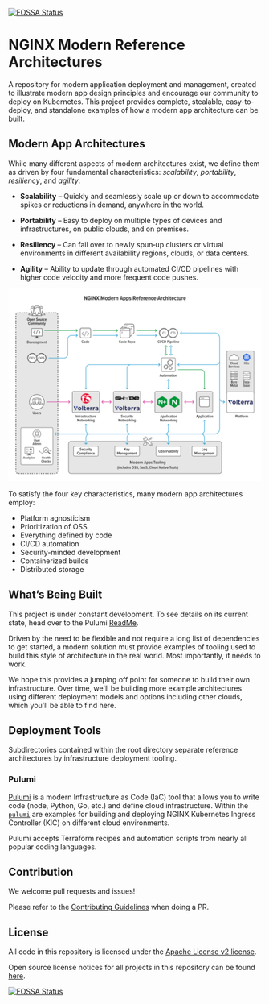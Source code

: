 [![FOSSA Status](https://app.fossa.com/api/projects/custom%2B5618%2Fgit%40github.com%3Anginxinc%2Fkic-reference-architectures.git.svg?type=shield)](https://app.fossa.com/projects/custom%2B5618%2Fgit%40github.com%3Anginxinc%2Fkic-reference-architectures.git?ref=badge_shield)

# NGINX Modern Reference Architectures

A repository for modern application deployment and management, created 
to illustrate modern app design principles and encourage our community 
to deploy on Kubernetes. This project provides complete, stealable, 
easy-to-deploy, and standalone examples of how a modern app architecture 
can be built.



## Modern App Architectures

While many different aspects of modern architectures exist, we define 
them as driven by four fundamental characteristics: *scalability*, 
*portability*, *resiliency*, and *agility*. 

* **Scalability** – Quickly and seamlessly scale up or down to accommodate 
spikes or reductions in demand, anywhere in the world.

* **Portability** – Easy to deploy on multiple types of devices and 
infrastructures, on public clouds, and on premises.

*	**Resiliency** – Can fail over to newly spun‑up clusters or virtual 
environments in different availability regions, clouds, or data centers.

*	**Agility** – Ability to update through automated CI/CD pipelines 
with higher code velocity and more frequent code pushes.


![Modern Apps Architecture Example Diagram](DIAG-NGINX-ModernAppsRefArch-04-web-1024x776.svg)


To satisfy the four key characteristics, many modern app architectures employ:

*	Platform agnosticism
*	Prioritization of OSS
*	Everything defined by code
*	CI/CD automation
*	Security-minded development
*	Containerized builds
*	Distributed storage



## What’s Being Built
This project is under constant development. To see details on its 
current state, head over to the Pulumi 
[ReadMe](https://github.com/nginxinc/kic-reference-architectures/tree/master/pulumi/aws).

Driven by the need to be flexible and not require a long list of dependencies 
to get started, a modern solution must provide examples of tooling used 
to build this style of architecture in the real world. Most importantly, 
it needs to work. 

We hope this provides a jumping off point for someone to build their own 
infrastructure. Over time, we'll be building more example architectures 
using different deployment models and options including other clouds, 
which you’ll be able to find here.



## Deployment Tools

Subdirectories contained within the root directory separate reference 
architectures by infrastructure deployment tooling.


### Pulumi

[Pulumi](https://www.pulumi.com/) is a modern Infrastructure as Code (IaC)
tool that allows you to write code (node, Python, Go, etc.) and define 
cloud infrastructure. Within the [`pulumi`](./pulumi) are examples for 
building and deploying NGINX Kubernetes Ingress Controller (KIC) on 
different cloud environments. 

Pulumi accepts Terraform recipes and automation scripts from nearly 
all popular coding languages.


## Contribution

We welcome pull requests and issues!

Please refer to the [Contributing Guidelines](CONTRIBUTING.md) when 
doing a PR.  


## License

All code in this repository is licensed under the
[Apache License v2 license](./LICENSE).

Open source license notices for all projects in this repository 
can be found [here](https://app.fossa.com/reports/92595e16-c0b8-4c68-8c76-59696b6ac219).

[![FOSSA Status](https://app.fossa.com/api/projects/custom%2B5618%2Fgit%40github.com%3Anginxinc%2Fkic-reference-architectures.git.svg?type=large)](https://app.fossa.com/projects/custom%2B5618%2Fgit%40github.com%3Anginxinc%2Fkic-reference-architectures.git?ref=badge_large)
